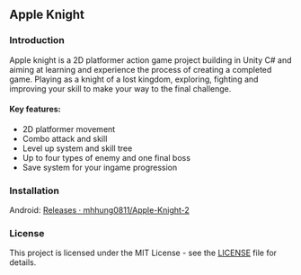 ## Apple Knight

### Introduction
Apple knight is a 2D platformer action game project building in Unity C# and aiming at learning and experience the process of creating a completed game. Playing as a knight of a lost kingdom, exploring, fighting and improving your skill to make your way to the final challenge.

#### Key features:
- 2D platformer movement
- Combo attack and skill
- Level up system and skill tree
- Up to four types of enemy and one final boss
- Save system for your ingame progression

### Installation
Android: [Releases · mhhung0811/Apple-Knight-2](https://github.com/mhhung0811/Apple-Knight-2/releases)

### License
This project is licensed under the MIT License - see the [LICENSE](/LICENSE) file for details.
